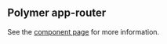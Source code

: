 ## Polymer app-router
See the [component page](http://erikringsmuth.github.io/app-router) for more information.
